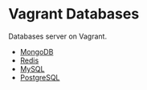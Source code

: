 # Vagrant Databases
Databases server on Vagrant.

- [MongoDB](https://www.mongodb.com/)
- [Redis](https://redis.io/)
- [MySQL](https://www.mysql.com/)
- [PostgreSQL](https://www.postgresql.org/)
